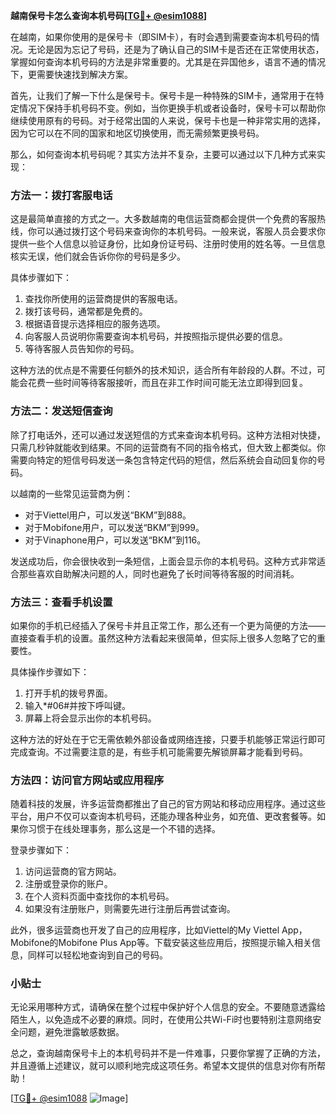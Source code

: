 **越南保号卡怎么查询本机号码[[TG💪+ @esim1088](https://t.me/s/esim1088)]**

在越南，如果你使用的是保号卡（即SIM卡），有时会遇到需要查询本机号码的情况。无论是因为忘记了号码，还是为了确认自己的SIM卡是否还在正常使用状态，掌握如何查询本机号码的方法是非常重要的。尤其是在异国他乡，语言不通的情况下，更需要快速找到解决方案。

首先，让我们了解一下什么是保号卡。保号卡是一种特殊的SIM卡，通常用于在特定情况下保持手机号码不变。例如，当你更换手机或者设备时，保号卡可以帮助你继续使用原有的号码。对于经常出国的人来说，保号卡也是一种非常实用的选择，因为它可以在不同的国家和地区切换使用，而无需频繁更换号码。

那么，如何查询本机号码呢？其实方法并不复杂，主要可以通过以下几种方式来实现：

### 方法一：拨打客服电话

这是最简单直接的方式之一。大多数越南的电信运营商都会提供一个免费的客服热线，你可以通过拨打这个号码来查询你的本机号码。一般来说，客服人员会要求你提供一些个人信息以验证身份，比如身份证号码、注册时使用的姓名等。一旦信息核实无误，他们就会告诉你你的号码是多少。

具体步骤如下：
1. 查找你所使用的运营商提供的客服电话。
2. 拨打该号码，通常都是免费的。
3. 根据语音提示选择相应的服务选项。
4. 向客服人员说明你需要查询本机号码，并按照指示提供必要的信息。
5. 等待客服人员告知你的号码。

这种方法的优点是不需要任何额外的技术知识，适合所有年龄段的人群。不过，可能会花费一些时间等待客服接听，而且在非工作时间可能无法立即得到回复。

### 方法二：发送短信查询

除了打电话外，还可以通过发送短信的方式来查询本机号码。这种方法相对快捷，只需几秒钟就能收到结果。不同的运营商有不同的指令格式，但大致上都类似。你需要向特定的短信号码发送一条包含特定代码的短信，然后系统会自动回复你的号码。

以越南的一些常见运营商为例：
- 对于Viettel用户，可以发送“BKM”到888。
- 对于Mobifone用户，可以发送“BKM”到999。
- 对于Vinaphone用户，可以发送“BKM”到116。

发送成功后，你会很快收到一条短信，上面会显示你的本机号码。这种方式非常适合那些喜欢自助解决问题的人，同时也避免了长时间等待客服的时间消耗。

### 方法三：查看手机设置

如果你的手机已经插入了保号卡并且正常工作，那么还有一个更为简便的方法——直接查看手机的设置。虽然这种方法看起来很简单，但实际上很多人忽略了它的重要性。

具体操作步骤如下：
1. 打开手机的拨号界面。
2. 输入*#06#并按下呼叫键。
3. 屏幕上将会显示出你的本机号码。

这种方法的好处在于它无需依赖外部设备或网络连接，只要手机能够正常运行即可完成查询。不过需要注意的是，有些手机可能需要先解锁屏幕才能看到号码。

### 方法四：访问官方网站或应用程序

随着科技的发展，许多运营商都推出了自己的官方网站和移动应用程序。通过这些平台，用户不仅可以查询本机号码，还能办理各种业务，如充值、更改套餐等。如果你习惯于在线处理事务，那么这是一个不错的选择。

登录步骤如下：
1. 访问运营商的官方网站。
2. 注册或登录你的账户。
3. 在个人资料页面中查找你的本机号码。
4. 如果没有注册账户，则需要先进行注册后再尝试查询。

此外，很多运营商也开发了自己的应用程序，比如Viettel的My Viettel App，Mobifone的Mobifone Plus App等。下载安装这些应用后，按照提示输入相关信息，同样可以轻松地查询到自己的号码。

### 小贴士

无论采用哪种方式，请确保在整个过程中保护好个人信息的安全。不要随意透露给陌生人，以免造成不必要的麻烦。同时，在使用公共Wi-Fi时也要特别注意网络安全问题，避免泄露敏感数据。

总之，查询越南保号卡上的本机号码并不是一件难事，只要你掌握了正确的方法，并且遵循上述建议，就可以顺利地完成这项任务。希望本文提供的信息对你有所帮助！

[[TG💪+ @esim1088](https://t.me/s/esim1088) ![Image](https://i.postimg.cc/4NQfJmqS/Snipaste-2025-05-13-00-14-12.png)]